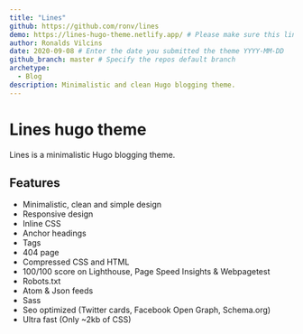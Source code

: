 ```yaml
---
title: "Lines"
github: https://github.com/ronv/lines
demo: https://lines-hugo-theme.netlify.app/ # Please make sure this links to the theme demo and not your personal/business site
author: Ronalds Vilcins
date: 2020-09-08 # Enter the date you submitted the theme YYYY-MM-DD
github_branch: master # Specify the repos default branch
archetype:
  - Blog
description: Minimalistic and clean Hugo blogging theme.
---
```


# Lines hugo theme

Lines is a minimalistic Hugo blogging theme.

## Features

* Minimalistic, clean and simple design
* Responsive design
* Inline CSS
* Anchor headings
* Tags
* 404 page
* Compressed CSS and HTML
* 100/100 score on Lighthouse, Page Speed Insights & Webpagetest
* Robots.txt
* Atom & Json feeds
* Sass
* Seo optimized (Twitter cards, Facebook Open Graph, Schema.org)
* Ultra fast (Only ~2kb of CSS)  
